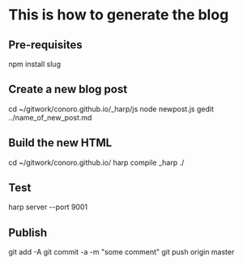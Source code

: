 # This is how to generate the blog
## Pre-requisites
npm install slug

## Create a new blog post
cd ~/gitwork/conoro.github.io/_harp/js
node newpost.js
gedit ../name_of_new_post.md

## Build the new HTML
cd ~/gitwork/conoro.github.io/
harp compile _harp ./

## Test
harp server --port 9001

## Publish
git add -A
git commit -a -m "some comment"
git push origin master
